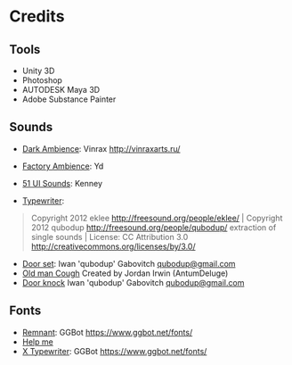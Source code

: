 # Credits

## Tools

- Unity 3D
- Photoshop
- AUTODESK Maya 3D
- Adobe Substance Painter

## Sounds

- [Dark Ambience](https://opengameart.org/content/dark-ambient-1): Vinrax http://vinraxarts.ru/
- [Factory Ambience](https://opengameart.org/users/yd): Yd
- [51 UI Sounds](https://opengameart.org/content/51-ui-sound-effects-buttons-switches-and-clicks): Kenney

- [Typewriter](https://opengameart.org/content/single-key-press-sounds): 
> Copyright 2012 eklee http://freesound.org/people/eklee/ | Copyright 2012 qubodup http://freesound.org/people/qubodup/ extraction of single sounds | License: CC Attribution 3.0 http://creativecommons.org/licenses/by/3.0/

- [Door set](https://opengameart.org/content/door-open-door-close-set): Iwan 'qubodup' Gabovitch <qubodup@gmail.com>
- [Old man Cough]() Created by Jordan Irwin (AntumDeluge)
- [Door knock](https://opengameart.org/content/12-3-knocks-wooden-doors) Iwan 'qubodup' Gabovitch <qubodup@gmail.com>

## Fonts

- [Remnant](https://www.dafont.com/pt/remnant.font?l[]=10&l[]=1): GGBot https://www.ggbot.net/fonts/
- [Help me](https://www.dafont.com/pt/help-me.font?l[]=10&l[]=1)
- [X Typewriter](https://www.dafont.com/pt/x-typewriter.font): GGBot https://www.ggbot.net/fonts/